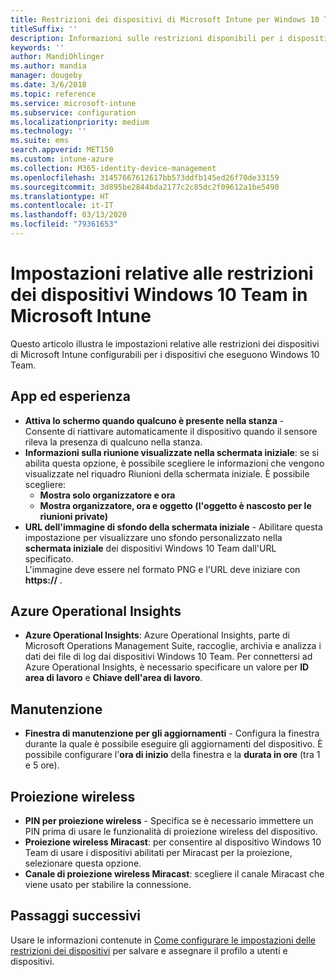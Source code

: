 ```yaml
---
title: Restrizioni dei dispositivi di Microsoft Intune per Windows 10 Team
titleSuffix: ''
description: Informazioni sulle restrizioni disponibili per i dispositivi che eseguono Windows 10 Team.
keywords: ''
author: MandiOhlinger
ms.author: mandia
manager: dougeby
ms.date: 3/6/2018
ms.topic: reference
ms.service: microsoft-intune
ms.subservice: configuration
ms.localizationpriority: medium
ms.technology: ''
ms.suite: ems
search.appverid: MET150
ms.custom: intune-azure
ms.collection: M365-identity-device-management
ms.openlocfilehash: 31457667612617bb573ddfb145ed26f70de33159
ms.sourcegitcommit: 3d895be2844bda2177c2c85dc2f09612a1be5490
ms.translationtype: HT
ms.contentlocale: it-IT
ms.lasthandoff: 03/13/2020
ms.locfileid: "79361653"
---
```

# <a name="microsoft-intune-windows-10-team-device-restriction-settings"></a>Impostazioni relative alle restrizioni dei dispositivi Windows 10 Team in Microsoft Intune

Questo articolo illustra le impostazioni relative alle restrizioni dei dispositivi di Microsoft Intune configurabili per i dispositivi che eseguono Windows 10 Team.

## <a name="apps-and-experience"></a>App ed esperienza

- **Attiva lo schermo quando qualcuno è presente nella stanza** - Consente di riattivare automaticamente il dispositivo quando il sensore rileva la presenza di qualcuno nella stanza.
- **Informazioni sulla riunione visualizzate nella schermata iniziale**: se si abilita questa opzione, è possibile scegliere le informazioni che vengono visualizzate nel riquadro Riunioni della schermata iniziale. È possibile scegliere:
  - **Mostra solo organizzatore e ora**
  - **Mostra organizzatore, ora e oggetto (l'oggetto è nascosto per le riunioni private)**
- **URL dell'immagine di sfondo della schermata iniziale** - Abilitare questa impostazione per visualizzare uno sfondo personalizzato nella **schermata iniziale** dei dispositivi Windows 10 Team dall'URL specificato.<br>L'immagine deve essere nel formato PNG e l'URL deve iniziare con **https://** .

## <a name="azure-operational-insights"></a>Azure Operational Insights

- **Azure Operational Insights**: Azure Operational Insights, parte di Microsoft Operations Management Suite, raccoglie, archivia e analizza i dati dei file di log dai dispositivi Windows 10 Team.
Per connettersi ad Azure Operational Insights, è necessario specificare un valore per **ID area di lavoro** e **Chiave dell'area di lavoro**.

## <a name="maintenance"></a>Manutenzione

- **Finestra di manutenzione per gli aggiornamenti** - Configura la finestra durante la quale è possibile eseguire gli aggiornamenti del dispositivo. È possibile configurare l'**ora di inizio** della finestra e la **durata in ore** (tra 1 e 5 ore).

## <a name="wireless-projection"></a>Proiezione wireless

- **PIN per proiezione wireless** - Specifica se è necessario immettere un PIN prima di usare le funzionalità di proiezione wireless del dispositivo.
- **Proiezione wireless Miracast**: per consentire al dispositivo Windows 10 Team di usare i dispositivi abilitati per Miracast per la proiezione, selezionare questa opzione.
- **Canale di proiezione wireless Miracast**: scegliere il canale Miracast che viene usato per stabilire la connessione.

## <a name="next-steps"></a>Passaggi successivi

Usare le informazioni contenute in [Come configurare le impostazioni delle restrizioni dei dispositivi](device-restrictions-configure.md) per salvare e assegnare il profilo a utenti e dispositivi.
